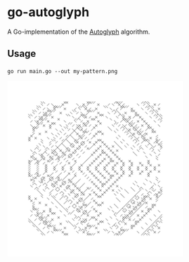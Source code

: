 # go-autoglyph

A Go-implementation of the [Autoglyph](https://larvalabs.com/autoglyphs) algorithm.

## Usage

`go run main.go --out my-pattern.png`

<img src="https://github.com/emilwidlund/go-autoglyph/blob/master/pattern.png?raw=true" width="400" height="400" />
